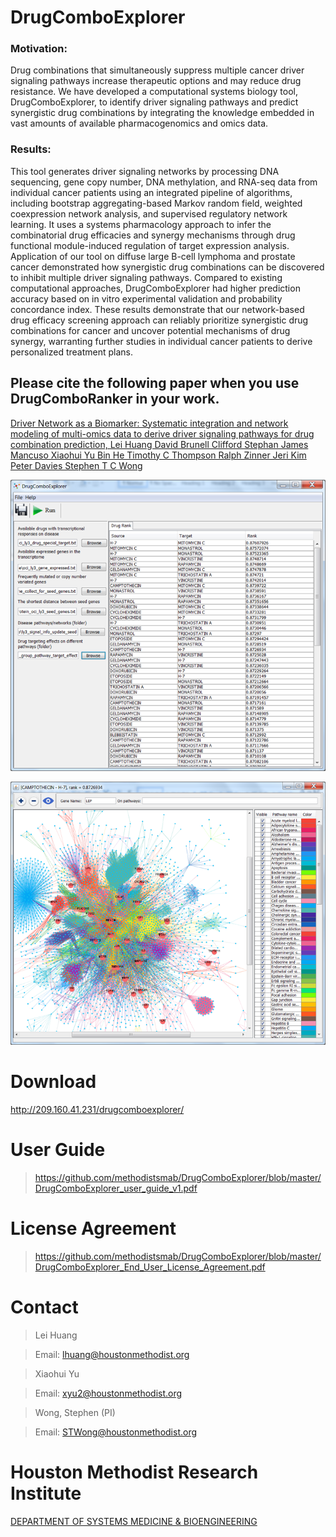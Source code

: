 # DrugComboExplorer

### Motivation: 
Drug combinations that simultaneously suppress multiple cancer driver signaling pathways increase therapeutic options and may reduce drug resistance. We have developed a computational systems biology tool, DrugComboExplorer, to identify driver signaling pathways and predict synergistic drug combinations by integrating the knowledge embedded in vast amounts of available pharmacogenomics and omics data. 
### Results: 
This tool generates driver signaling networks by processing DNA sequencing, gene copy number, DNA methylation, and RNA-seq data from individual cancer patients using an integrated pipeline of algorithms, including bootstrap aggregating-based Markov random field, weighted coexpression network analysis, and supervised regulatory network learning. It uses a systems pharmacology approach to infer the combinatorial drug efficacies and synergy mechanisms through drug functional module-induced regulation of target expression analysis. Application of our tool on diffuse
large B-cell lymphoma and prostate cancer demonstrated how synergistic drug combinations can be discovered to inhibit multiple driver signaling pathways. Compared to existing computational approaches, DrugComboExplorer had higher prediction accuracy based on in vitro experimental validation and probability concordance index. These results demonstrate that our network-based drug efficacy screening approach can reliably prioritize synergistic drug combinations for cancer and uncover potential mechanisms of drug synergy, warranting further studies in individual cancer patients to derive personalized treatment plans.


## Please cite the following paper when you use DrugComboRanker in your work.

[Driver Network as a Biomarker: Systematic integration and network modeling of multi-omics data to derive driver signaling pathways for drug combination prediction, Lei Huang  David Brunell  Clifford Stephan  James Mancuso  Xiaohui Yu  Bin He Timothy C Thompson  Ralph Zinner  Jeri Kim  Peter Davies  Stephen T C Wong](https://academic.oup.com/bioinformatics/advance-article/doi/10.1093/bioinformatics/btz109/5320553) 



![Alt text](https://raw.githubusercontent.com/methodistsmab/DrugComboExplorer/master/screenshots/screenshot1.png)

![Alt text](https://raw.githubusercontent.com/methodistsmab/DrugComboExplorer/master/screenshots/screenshot2.png)

# Download

http://209.160.41.231/drugcomboexplorer/

# User Guide

>https://github.com/methodistsmab/DrugComboExplorer/blob/master/DrugComboExplorer_user_guide_v1.pdf

# License Agreement

>https://github.com/methodistsmab/DrugComboExplorer/blob/master/DrugComboExplorer_End_User_License_Agreement.pdf



# Contact

>Lei Huang

>Email: lhuang@houstonmethodist.org

>Xiaohui Yu

>Email: xyu2@houstonmethodist.org

>Wong, Stephen (PI)

>Email: STWong@houstonmethodist.org

# Houston Methodist Research Institute 

[DEPARTMENT OF SYSTEMS MEDICINE & BIOENGINEERING ](https://www.houstonmethodist.org/for-health-professionals/department-programs/systems-medicine-bioengineering-smab/)

